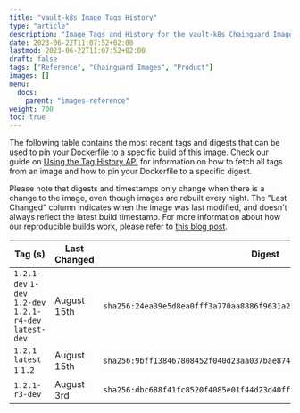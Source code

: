 ```yaml
---
title: "vault-k8s Image Tags History"
type: "article"
description: "Image Tags and History for the vault-k8s Chainguard Image"
date: 2023-06-22T11:07:52+02:00
lastmod: 2023-06-22T11:07:52+02:00
draft: false
tags: ["Reference", "Chainguard Images", "Product"]
images: []
menu:
  docs:
    parent: "images-reference"
weight: 700
toc: true
---
```


The following table contains the most recent tags and digests that can be used to pin your Dockerfile to a specific build of this image. Check our guide on [Using the Tag History API](/chainguard/chainguard-images/using-the-tag-history-api/) for information on how to fetch all tags from an image and how to pin your Dockerfile to a specific digest.

Please note that digests and timestamps only change when there is a change to the image, even though images are rebuilt every night. The "Last Changed" column indicates when the image was last modified, and doesn't always reflect the latest build timestamp. For more information about how our reproducible builds work, please refer to [this blog post](https://www.chainguard.dev/unchained/reproducing-chainguards-reproducible-image-builds).

| Tag (s)                                                    | Last Changed | Digest                                                                    |
|------------------------------------------------------------|--------------|---------------------------------------------------------------------------|
|  `1.2.1-dev` `1-dev` `1.2-dev` `1.2.1-r4-dev` `latest-dev` | August 15th  | `sha256:24ea39e5d8ea0fff3a770aa8886f9631a22c39883856db1aad76833d92e2ad2d` |
|  `1.2.1` `latest` `1` `1.2`                                | August 15th  | `sha256:9bff138467808452f040d23aa037bae874ec01eee659672e1a3b58e0841b1472` |
|  `1.2.1-r3-dev`                                            | August 3rd   | `sha256:dbc688f41fc8520f4085e01f44d23d40ffa64147782960c1649a1a5df03f9c8f` |
